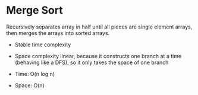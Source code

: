 # Merge Sort

Recursively separates array in half until all pieces are single element arrays, then merges the arrays into sorted arrays.

* Stable time complexity
* Space complexity linear, because it constructs one branch at a time (behaving like a DFS), so it only takes the space of one branch

* Time: O(n log n)
* Space: O(n)
